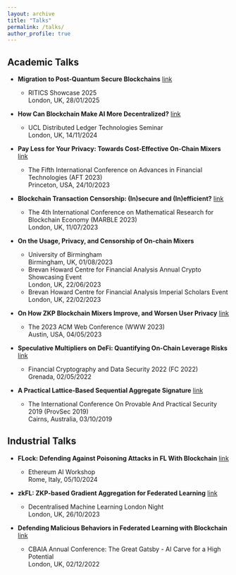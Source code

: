 ```yaml
---
layout: archive
title: "Talks"
permalink: /talks/
author_profile: true
---
```


## Academic Talks
* **Migration to Post-Quantum Secure Blockchains** [link](https://ritics.org/event/ritics-showcase-2025/) 
  + RITICS Showcase 2025  
    London, UK, 28/01/2025

* **How Can Blockchain Make AI More Decentralized?** [link](https://www.exp.science/media/dlt-seminar-series-when-blockchain-meets-ai) 
  + UCL Distributed Ledger Technologies Seminar  
    London, UK, 14/11/2024
    

* **Pay Less for Your Privacy: Towards Cost-Effective On-Chain Mixers** [link](https://aftconf.github.io/aft23/program.html) 
  + The Fifth International Conference on Advances in Financial Technologies (AFT 2023)  
    Princeton, USA, 24/10/2023

* **Blockchain Transaction Censorship: (In)secure and (In)efficient?** [link](https://www.marble-conference.org/marble2023) 
  + The 4th International Conference on Mathematical Research for Blockchain Economy (MARBLE 2023)  
    London, UK, 11/07/2023

* **On the Usage, Privacy, and Censorship of On-chain Mixers**
  + University of Birmingham  
    Birmingham, UK, 01/08/2023
  + Brevan Howard Centre for Financial Analysis Annual Crypto Showcasing Event  
    London, UK, 22/06/2023
  + Brevan Howard Centre for Financial Analysis Imperial Scholars Event  
    London, UK, 22/02/2023


* **On How ZKP Blockchain Mixers Improve, and Worsen User Privacy** [link](https://www2023.thewebconf.org/program/detailed-program/) 
  + The 2023 ACM Web Conference (WWW 2023)  
    Austin, USA, 04/05/2023


* **Speculative Multipliers on DeFi: Quantifying On-Chain Leverage Risks** [link](https://fc22.ifca.ai/program.html) 
  + Financial Cryptography and Data Security 2022 (FC 2022)  
    Grenada, 02/05/2022


* **A Practical Lattice-Based Sequential Aggregate Signature** [link](https://www.monash.edu/provsec2019) 
  + The International Conference On Provable And Practical Security 2019 (ProvSec 2019)  
    Cairns, Australia, 03/10/2019


## Industrial Talks 

* **FLock: Defending Against Poisoning Attacks in FL With Blockchain** [link](https://lu.ma/rjvl2bhj) 
  + Ethereum AI Workshop  
    Rome, Italy, 05/10/2024


* **zkFL: ZKP-based Gradient Aggregation for Federated Learning** [link](https://lu.ma/tf2ukj0e) 
  + Decentralised Machine Learning London Night  
    London, UK, 26/10/2023

* **Defending Malicious Behaviors in Federated Learning with Blockchain** [link](https://www.cbaia.org.uk/en/2023/02/16/cbaia-annual-conference-2/) 
  + CBAIA Annual Conference: The Great Gatsby - AI Carve for a High Potential  
    London, UK, 02/12/2022